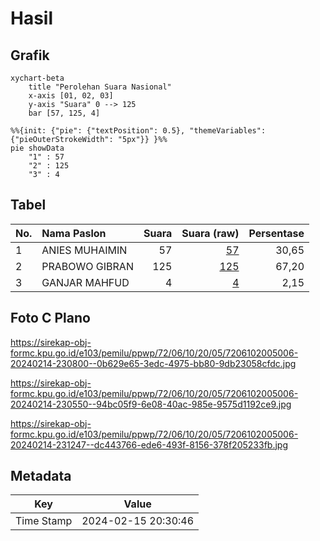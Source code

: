 # Hasil

## Grafik

```mermaid
xychart-beta
    title "Perolehan Suara Nasional"
    x-axis [01, 02, 03]
    y-axis "Suara" 0 --> 125
    bar [57, 125, 4]
```

```mermaid
%%{init: {"pie": {"textPosition": 0.5}, "themeVariables": {"pieOuterStrokeWidth": "5px"}} }%%
pie showData
    "1" : 57
    "2" : 125
    "3" : 4
```

## Tabel

| No. | Nama Paslon    | Suara | Suara (raw) | Persentase |
|:--- |:-------------- | -----:| -----------:| ----------:|
| 1   | ANIES MUHAIMIN | 57    | [57][p-1]   | 30,65      |
| 2   | PRABOWO GIBRAN | 125   | [125][p-2]  | 67,20      |
| 3   | GANJAR MAHFUD  | 4     | [4][p-3]    | 2,15       |


[p-1]: https://github.com/gigit-pemilu/pemilu-2024/blob/main/pilpres/hitung-suara/sub/72-sulawesi-tengah/sub/06-morowali/sub/10-bahodopi/sub/2005-keurea/sub/006-tps/sub/paslon-1.txt
[p-2]: https://github.com/gigit-pemilu/pemilu-2024/blob/main/pilpres/hitung-suara/sub/72-sulawesi-tengah/sub/06-morowali/sub/10-bahodopi/sub/2005-keurea/sub/006-tps/sub/paslon-2.txt
[p-3]: https://github.com/gigit-pemilu/pemilu-2024/blob/main/pilpres/hitung-suara/sub/72-sulawesi-tengah/sub/06-morowali/sub/10-bahodopi/sub/2005-keurea/sub/006-tps/sub/paslon-3.txt

## Foto C Plano

https://sirekap-obj-formc.kpu.go.id/e103/pemilu/ppwp/72/06/10/20/05/7206102005006-20240214-230800--0b629e65-3edc-4975-bb80-9db23058cfdc.jpg

https://sirekap-obj-formc.kpu.go.id/e103/pemilu/ppwp/72/06/10/20/05/7206102005006-20240214-230550--94bc05f9-6e08-40ac-985e-9575d1192ce9.jpg

https://sirekap-obj-formc.kpu.go.id/e103/pemilu/ppwp/72/06/10/20/05/7206102005006-20240214-231247--dc443766-ede6-493f-8156-378f205233fb.jpg


## Metadata

| Key        | Value               |
| ---------- | ------------------- |
| Time Stamp | 2024-02-15 20:30:46 |



